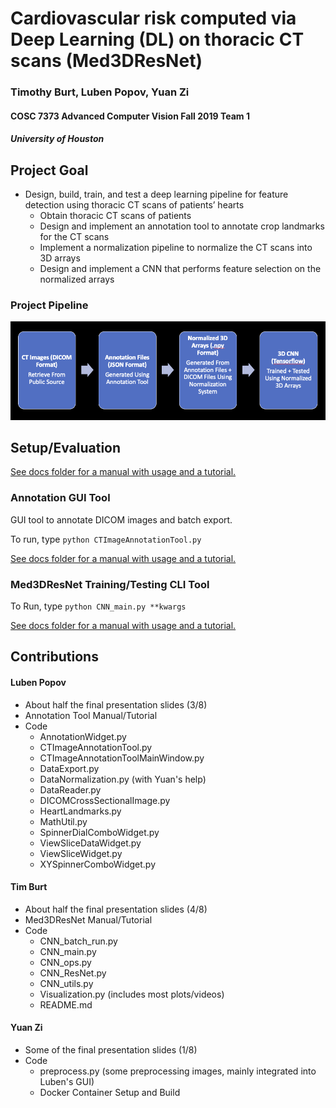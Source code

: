 # Cardiovascular risk computed via Deep Learning (DL) on thoracic CT scans (Med3DResNet)

### Timothy Burt, Luben Popov, Yuan Zi
#### COSC 7373 Advanced Computer Vision Fall 2019 Team 1
##### University of Houston

## Project Goal
+ Design, build, train, and test a deep learning pipeline for feature detection using thoracic CT scans of patients’ hearts
  + Obtain thoracic CT scans of patients
  + Design and implement an annotation tool to annotate crop landmarks for the CT scans
  + Implement a normalization pipeline to normalize the CT scans into 3D arrays
  + Design and implement a CNN that performs feature selection on the normalized arrays
 
### Project Pipeline
![image](images/project_pipeline.png)

## Setup/Evaluation
[See docs folder for a manual with usage and a tutorial.](documentation/Team1_project_evaluation_Tutorial.pdf)

### Annotation GUI Tool
GUI tool to annotate DICOM images and batch export.

To run, type `python CTImageAnnotationTool.py`

[See docs folder for a manual with usage and a tutorial.](documentation/CTImageAnnotationToolManual.pdf)

### Med3DResNet Training/Testing CLI Tool
To Run, type `python CNN_main.py **kwargs`

[See docs folder for a manual with usage and a tutorial.](documentation/Med3DResNetManual.pdf)

## Contributions

#### Luben Popov
* About half the final presentation slides (3/8)
* Annotation Tool Manual/Tutorial
* Code
  * AnnotationWidget.py
  * CTImageAnnotationTool.py
  * CTImageAnnotationToolMainWindow.py
  * DataExport.py
  * DataNormalization.py (with Yuan's help)
  * DataReader.py
  * DICOMCrossSectionalImage.py
  * HeartLandmarks.py
  * MathUtil.py
  * SpinnerDialComboWidget.py
  * ViewSliceDataWidget.py
  * ViewSliceWidget.py
  * XYSpinnerComboWidget.py
  
#### Tim Burt
* About half the final presentation slides (4/8)
* Med3DResNet Manual/Tutorial
* Code
    * CNN_batch_run.py
    * CNN_main.py
    * CNN_ops.py
    * CNN_ResNet.py
    * CNN_utils.py
    * Visualization.py (includes most plots/videos)
    * README.md
    
#### Yuan Zi
* Some of the final presentation slides (1/8)
* Code
  * preprocess.py (some preprocessing images, mainly integrated into Luben's GUI)
  * Docker Container Setup and Build
  
  



